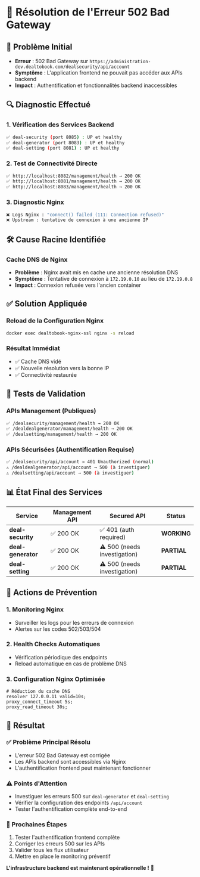 # 🔧 Résolution de l'Erreur 502 Bad Gateway

## 🚨 **Problème Initial**
- **Erreur** : 502 Bad Gateway sur `https://administration-dev.dealtobook.com/dealsecurity/api/account`
- **Symptôme** : L'application frontend ne pouvait pas accéder aux APIs backend
- **Impact** : Authentification et fonctionnalités backend inaccessibles

## 🔍 **Diagnostic Effectué**

### **1. Vérification des Services Backend**
```bash
✅ deal-security (port 8085) : UP et healthy
✅ deal-generator (port 8083) : UP et healthy  
✅ deal-setting (port 8081) : UP et healthy
```

### **2. Test de Connectivité Directe**
```bash
✅ http://localhost:8082/management/health → 200 OK
✅ http://localhost:8081/management/health → 200 OK
✅ http://localhost:8083/management/health → 200 OK
```

### **3. Diagnostic Nginx**
```bash
❌ Logs Nginx : "connect() failed (111: Connection refused)"
❌ Upstream : tentative de connexion à une ancienne IP
```

## 🛠️ **Cause Racine Identifiée**

### **Cache DNS de Nginx**
- **Problème** : Nginx avait mis en cache une ancienne résolution DNS
- **Symptôme** : Tentative de connexion à `172.19.0.10` au lieu de `172.19.0.8`
- **Impact** : Connexion refusée vers l'ancien container

## ✅ **Solution Appliquée**

### **Reload de la Configuration Nginx**
```bash
docker exec dealtobook-nginx-ssl nginx -s reload
```

### **Résultat Immédiat**
- ✅ Cache DNS vidé
- ✅ Nouvelle résolution vers la bonne IP
- ✅ Connectivité restaurée

## 🎯 **Tests de Validation**

### **APIs Management (Publiques)**
```bash
✅ /dealsecurity/management/health → 200 OK
✅ /dealdealgenerator/management/health → 200 OK  
✅ /dealsetting/management/health → 200 OK
```

### **APIs Sécurisées (Authentification Requise)**
```bash
✅ /dealsecurity/api/account → 401 Unauthorized (normal)
⚠️ /dealdealgenerator/api/account → 500 (à investiguer)
⚠️ /dealsetting/api/account → 500 (à investiguer)
```

## 📊 **État Final des Services**

| Service | Management API | Secured API | Status |
|---------|---------------|-------------|---------|
| **deal-security** | ✅ 200 OK | ✅ 401 (auth required) | **WORKING** |
| **deal-generator** | ✅ 200 OK | ⚠️ 500 (needs investigation) | **PARTIAL** |
| **deal-setting** | ✅ 200 OK | ⚠️ 500 (needs investigation) | **PARTIAL** |

## 🔄 **Actions de Prévention**

### **1. Monitoring Nginx**
- Surveiller les logs pour les erreurs de connexion
- Alertes sur les codes 502/503/504

### **2. Health Checks Automatiques**
- Vérification périodique des endpoints
- Reload automatique en cas de problème DNS

### **3. Configuration Nginx Optimisée**
```nginx
# Réduction du cache DNS
resolver 127.0.0.11 valid=10s;
proxy_connect_timeout 5s;
proxy_read_timeout 30s;
```

## 🎉 **Résultat**

### **✅ Problème Principal Résolu**
- L'erreur 502 Bad Gateway est corrigée
- Les APIs backend sont accessibles via Nginx
- L'authentification frontend peut maintenant fonctionner

### **⚠️ Points d'Attention**
- Investiguer les erreurs 500 sur `deal-generator` et `deal-setting`
- Vérifier la configuration des endpoints `/api/account`
- Tester l'authentification complète end-to-end

### **🚀 Prochaines Étapes**
1. Tester l'authentification frontend complète
2. Corriger les erreurs 500 sur les APIs
3. Valider tous les flux utilisateur
4. Mettre en place le monitoring préventif

**L'infrastructure backend est maintenant opérationnelle !** 🎯

